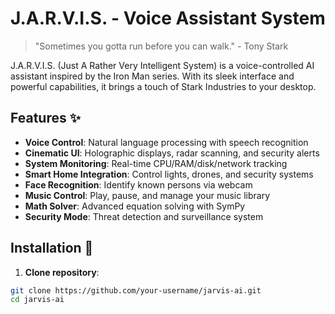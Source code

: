 # J.A.R.V.I.S. - Voice Assistant System

> "Sometimes you gotta run before you can walk." - Tony Stark

J.A.R.V.I.S. (Just A Rather Very Intelligent System) is a voice-controlled AI assistant inspired by the Iron Man series. With its sleek interface and powerful capabilities, it brings a touch of Stark Industries to your desktop.

## Features ✨

- **Voice Control**: Natural language processing with speech recognition
- **Cinematic UI**: Holographic displays, radar scanning, and security alerts
- **System Monitoring**: Real-time CPU/RAM/disk/network tracking
- **Smart Home Integration**: Control lights, drones, and security systems
- **Face Recognition**: Identify known persons via webcam
- **Music Control**: Play, pause, and manage your music library
- **Math Solver**: Advanced equation solving with SymPy
- **Security Mode**: Threat detection and surveillance system

## Installation 🚀

1. **Clone repository**:
```bash
git clone https://github.com/your-username/jarvis-ai.git
cd jarvis-ai
